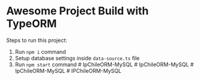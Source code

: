 # Awesome Project Build with TypeORM

Steps to run this project:

1. Run `npm i` command
2. Setup database settings inside `data-source.ts` file
3. Run `npm start` command
#   I p C h i l e O R M - M y S Q L  
 #   I p C h i l e O R M - M y S Q L  
 #   I p C h i l e O R M - M y S Q L  
 #   I P C h i l e O R M - M y S Q L  
 